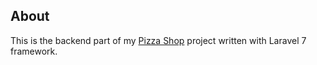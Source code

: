 ## About

This is the backend part of my [Pizza Shop](https://github.com/itorgov/pizza-shop) project written with Laravel 7 framework.

